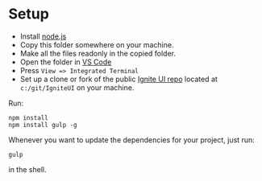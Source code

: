 # Setup

* Install [node.js](https://nodejs.org/en/download/)
* Copy this folder somewhere on your machine. 
* Make all the files readonly in the copied folder.
* Open the folder in [VS Code](https://code.visualstudio.com/)
* Press `View => Integrated Terminal`
* Set up a clone or fork of the public [Ignite UI repo](https://github.com/IgniteUI/ignite-ui) located at `c:/git/IgniteUI` on your machine.

Run:
```
npm install
npm install gulp -g
```

Whenever you want to update the dependencies for your project, just run:

```
gulp
```

in the shell.